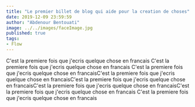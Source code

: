 ```yaml
---
title: "Le premier billet de blog qui aide pour la creation de choses"
date: 2019-12-09 23:59:59
author: "Abdenour Bentouati"
image: ../../images/faceImage.jpg
published: true
tags: 
- Flow 
---
```


C'est la premiere fois que j'ecris quelque chose en francais C'est la premiere fois que j'ecris quelque chose en francais C'est la premiere fois que j'ecris quelque chose en francaisC'est la premiere fois que j'ecris quelque chose en francaisC'est la premiere fois que j'ecris quelque chose en francaisC'est la premiere fois que j'ecris quelque chose en francaisC'est la premiere fois que j'ecris quelque chose en francais C'est la premiere fois que j'ecris quelque chose en francais